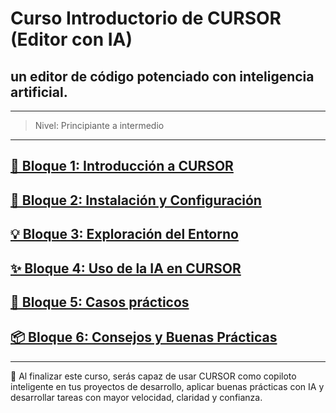 # Curso Introductorio de CURSOR (Editor con IA)

## un editor de código potenciado con inteligencia artificial.

---

> Nivel: Principiante a intermedio

---

## [🧩 Bloque 1: Introducción a CURSOR](./introduccion/README.md)


## [🔧 Bloque 2: Instalación y Configuración](./instalacion/Readme.md)


## [💡 Bloque 3: Exploración del Entorno](./exploracion/README.md)


## [✨ Bloque 4: Uso de la IA en CURSOR](./usabilidad/README.md)


## [🧪 Bloque 5: Casos prácticos](./casosReales/README.md)


## [📦 Bloque 6: Consejos y Buenas Prácticas](./buenasPracticas/README.md)




---

🎯 Al finalizar este curso, serás capaz de usar CURSOR como copiloto inteligente en tus proyectos de desarrollo, aplicar buenas prácticas con IA y desarrollar tareas con mayor velocidad, claridad y confianza.
